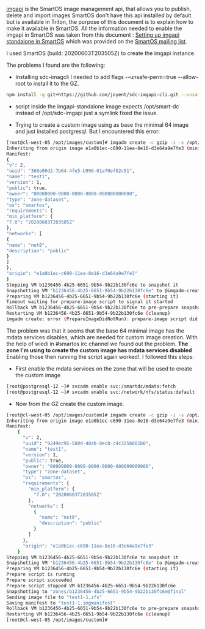 

[imgapi](https://github.com/joyent/sdc-imgapi/blob/master/docs/index.md) is the SmartOS image management api, that allows you to publish, delete
and import images SmartOS don't have this api installed by default but is
available in Triton, the purpose of this document is to explain how to make it
available in SmartOS. All the information needed to enable the imgapi in SmartOS
was taken from this document : [Setting up imgapi standalone in SmartOS](imgapistandalone.pdf) which was provided
on the [SmartOS mailing list](https://smartos.topicbox.com/groups/smartos-discuss/Tdf42362ada3cb232/smartos-imgapi-standalone-setup).
   
I used SmartOS (build: 20200603T203505Z) to create the imgapi instance.
    
    
The problems I found are the following: 
- Installing sdc-imagcli I needed to add flags --unsafe-perm=true --allow-root to install it to the GZ.   
  
 ```bash
 npm install -g git+https://github.com/joyent/sdc-imgapi-cli.git --unsafe-perm=true --allow-root
  ```
-  script inside the imgapi-standalone image expects /opt/smart-dc instead of /opt/sdc-imgapi just a symlink fixed the issue.

- Trying to create a custom image using as base the minimal 64 image and just
installed postgresql. But I encountered this error:

```bash 
[root@cl-west-05 /opt/images/custom]# imgadm create -c gzip -i -s /opt/smartdc/sdc-imgapi/tools/prepare-image/smartos-prepare-image ${uuid} name=test1 version=1.0 public=true owner=00000000-0000-0000-0000-000000000000
Inheriting from origin image e1a0b1ec-c690-11ea-8e16-d3e64a9e7fe3 (minimal-64 20.2.0)
Manifest:
{
"v": 2,
"uuid": "368e00d2-7b64-4fe5-b996-01a70ef62c91",
"name": "test1",
"version": 1,
"public": true,
"owner": "00000000-0000-0000-0000-000000000000",
"type": "zone-dataset",
"os": "smartos",
"requirements": {
"min_platform": {
"7.0": "20200603T203505Z"
},
"networks": [
{
"name": "net0",
"description": "public"
}
]
},
"origin": "e1a0b1ec-c690-11ea-8e16-d3e64a9e7fe3"
}
Stopping VM b1236456-4b25-6651-9b54-9b22b130fc6e to snapshot it
Snapshotting VM "b1236456-4b25-6651-9b54-9b22b130fc6e" to @imgadm-create-pre-prepare
Preparing VM b1236456-4b25-6651-9b54-9b22b130fc6e (starting it)
Timeout waiting for prepare-image script to signal it started
Rollback VM b1236456-4b25-6651-9b54-9b22b130fc6e to pre-prepare snapshot (cleanup)
Restarting VM b1236456-4b25-6651-9b54-9b22b130fc6e (cleanup)
imgadm create: error (PrepareImageDidNotRun): prepare-image script did not run on VM b1236456-4b25-6651-9b54-9b22b130fc6e boot
```
  
  
The problem was that it seems that the base 64 minimal image has the mdata
services disables, which are needed for custom image creation.
With the help of wiedi in #smartos irc channel we found out the problem. 
**The zone I'm using to create the custom image has mdata services disabled** 
Enabling those then running the script again worked!.
I followed this steps:
  
- First enable the mdata services on the zone that will be used to create the
  custom image
  
```bash 
[root@postgresql-12 ~]# svcadm enable svc:/smartdc/mdata:fetch  
[root@postgresql-12 ~]# svcadm enable svc:/network/nfs/status:default
```
  
- Now from the GZ create the custom image.
  
  
```bash 
[root@cl-west-05 /opt/images/custom]# imgadm create -c gzip -i -s /opt/smartdc/sdc-imgapi/tools/prepare-image/smartos-prepare-image ${uuid} name=test1 version=1.0 public=true owner=00000000-0000-0000-0000-000000000000 
Inheriting from origin image e1a0b1ec-c690-11ea-8e16-d3e64a9e7fe3 (minimal-64 20.2.0)
Manifest:
    {
      "v": 2,
      "uuid": "9249ec95-580d-48ab-8ec8-c4c325b081b0",
      "name": "test1",
      "version": 1,
      "public": true,
      "owner": "00000000-0000-0000-0000-000000000000",
      "type": "zone-dataset",
      "os": "smartos",
      "requirements": {
        "min_platform": {
          "7.0": "20200603T203505Z"
        },
        "networks": [
          {
            "name": "net0",
            "description": "public"
          }
        ]
      },
      "origin": "e1a0b1ec-c690-11ea-8e16-d3e64a9e7fe3"
    }
Stopping VM b1236456-4b25-6651-9b54-9b22b130fc6e to snapshot it
Snapshotting VM "b1236456-4b25-6651-9b54-9b22b130fc6e" to @imgadm-create-pre-prepare
Preparing VM b1236456-4b25-6651-9b54-9b22b130fc6e (starting it)
Prepare script is running
Prepare script succeeded
Prepare script stopped VM b1236456-4b25-6651-9b54-9b22b130fc6e
Snapshotting to "zones/b1236456-4b25-6651-9b54-9b22b130fc6e@final"
Sending image file to "test1-1.zfs"
Saving manifest to "test1-1.imgmanifest"
Rollback VM b1236456-4b25-6651-9b54-9b22b130fc6e to pre-prepare snapshot (cleanup)
Restarting VM b1236456-4b25-6651-9b54-9b22b130fc6e (cleanup)
[root@cl-west-05 /opt/images/custom]# 
```
